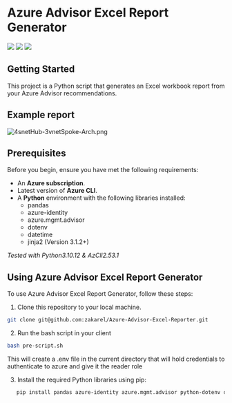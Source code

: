 
# Azure Advisor Excel Report Generator

<img src="https://img.shields.io/badge/Azure%20CLI%20-v2.53.1-blue?style=flat-square">   <img src="https://img.shields.io/badge/VSCode%20-v1.84.2-purple?style=flat-square">   <img src="https://img.shields.io/badge/Python%20-v3.10.12-darkblue?style=flat-square">

## Getting Started

This project is a Python script that generates an Excel workbook report from your Azure Advisor recommendations.

## Example report

![4snetHub-3vnetSpoke-Arch.png](/examples/4snetHub-3vnetSpoke-Arch.png)

## Prerequisites

Before you begin, ensure you have met the following requirements:

- An **Azure subscription**.
- Latest version of **Azure CLI**.
- A **Python** environment with the following libraries installed:
  - pandas
  - azure-identity
  - azure.mgmt.advisor
  - dotenv
  - datetime
  - jinja2 (Version 3.1.2+)

_Tested with Python3.10.12 & AzCli2.53.1_

## Using Azure Advisor Excel Report Generator

To use Azure Advisor Excel Report Generator, follow these steps:

1. Clone this repository to your local machine.

```bash
git clone git@github.com:zakarel/Azure-Advisor-Excel-Reporter.git
```

2. Run the bash script in your client

```bash
bash pre-script.sh
```
This will create a .env file in the current directory that will hold credentials to authenticate to azure and give it the reader role

3. Install the required Python libraries using pip:

```bash
   pip install pandas azure-identity azure.mgmt.advisor python-dotenv datetime jinja2
```